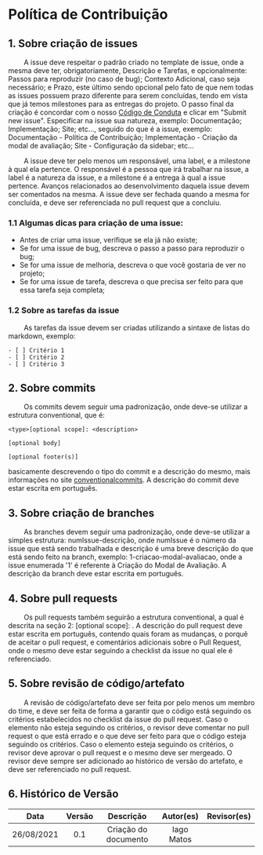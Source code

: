 # Política de Contribuição

## 1. Sobre criação de issues

&emsp;&emsp; A issue deve respeitar o padrão criado no template de issue, onde a mesma deve ter, obrigatoriamente, Descrição e Tarefas, e opcionalmente: Passos para reproduzir (no caso de bug); Contexto Adicional, caso seja necessário; e Prazo, este último sendo opcional pelo fato de que nem todas as issues possuem prazo diferente para serem concluídas, tendo em vista que já temos milestones para as entregas do projeto. O passo final da criação é concordar com o nosso [Código de Conduta](./CODE_OF_CONDUCT.md) e clicar em "Submit new issue". Especificar na issue sua natureza, exemplo: Documentação; Implementação; Site; etc..., seguido do que é a issue, exemplo: Documentação - Política de Contribuição; Implementação - Criação da modal de avaliação; Site - Configuração da sidebar; etc...

&emsp;&emsp; A issue deve ter pelo menos um responsável, uma label, e a milestone à qual ela pertence. O responsável é a pessoa que irá trabalhar na issue, a label é a natureza da issue, e a milestone é a entrega à qual a issue pertence. Avanços relacionados ao desenvolvimento daquela issue devem ser comentados na mesma. A issue deve ser fechada quando a mesma for concluída, e deve ser referenciada no pull request que a concluiu.

### 1.1 Algumas dicas para criação de uma issue:

- Antes de criar uma issue, verifique se ela já não existe;
- Se for uma issue de bug, descreva o passo a passo para reproduzir o bug;
- Se for uma issue de melhoria, descreva o que você gostaria de ver no projeto;
- Se for uma issue de tarefa, descreva o que precisa ser feito para que essa tarefa seja completa;

### 1.2 Sobre as tarefas da issue

&emsp;&emsp; As tarefas da issue devem ser criadas utilizando a sintaxe de listas do markdown, exemplo:

```
- [ ] Critério 1
- [ ] Critério 2
- [ ] Critério 3

```

## 2. Sobre commits

&emsp;&emsp; Os commits devem seguir uma padronização, onde deve-se utilizar a estrutura conventional, que é:

```
<type>[optional scope]: <description>

[optional body]

[optional footer(s)]
```

basicamente descrevendo o tipo do commit e a descrição do mesmo, mais informações no site [conventionalcommits](https://www.conventionalcommits.org/en/v1.0.0/). A descrição do commit deve estar escrita em português.

## 3. Sobre criação de branches

&emsp;&emsp; As branches devem seguir uma padronização, onde deve-se utilizar a simples estrutura: numIssue-descrição, onde numIssue é o número da issue que está sendo trabalhada e descrição é uma breve descrição do que está sendo feito na branch, exemplo: 1-criacao-modal-avaliacao, onde a issue enumerada '1' é referente à Criação do Modal de Avaliação. A descrição da branch deve estar escrita em português.

## 4. Sobre pull requests

&emsp;&emsp; Os pull requests também seguirão a estrutura conventional, a qual é descrita na seção 2: <type>[optional scope]: <description>. A descrição do pull request deve estar escrita em português, contendo quais foram as mudanças, o porquê de aceitar o pull request, e comentários adicionais sobre o Pull Request, onde o mesmo deve estar seguindo a checklist da issue no qual ele é referenciado.

## 5. Sobre revisão de código/artefato

&emsp;&emsp; A revisão de código/artefato deve ser feita por pelo menos um membro do time, e deve ser feita de forma a garantir que o código está seguindo os critérios estabelecidos no checklist da issue do pull request. Caso o elemento não esteja seguindo os critérios, o revisor deve comentar no pull request o que está errado e o que deve ser feito para que o código esteja seguindo os critérios. Caso o elemento esteja seguindo os critérios, o revisor deve aprovar o pull request e o mesmo deve ser mergeado. O revisor deve sempre ser adicionado ao histórico de versão do artefato, e deve ser referenciado no pull request.

## 6. Histórico de Versão

|    Data    | Versão |      Descrição       | Autor(es)  | Revisor(es) |
|:----------:|:------:|:--------------------:|:----------:|:-----------:|
| 26/08/2021 |  0.1   | Criação do documento | Iago Matos |             |
